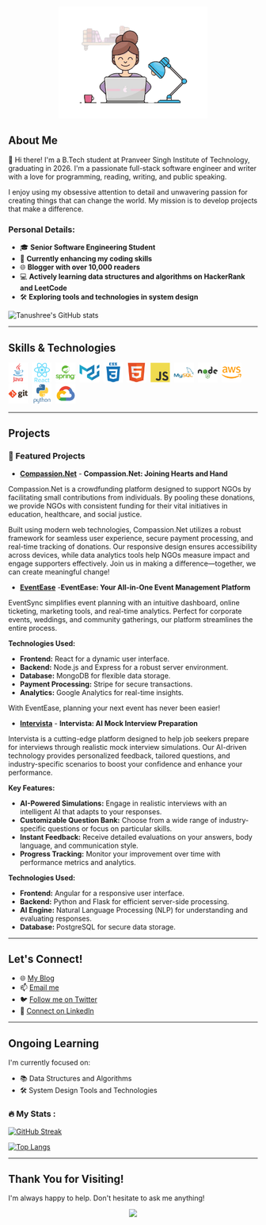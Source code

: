 <div id="header" align="center">
  <img src="https://github.com/TanushreeSarkar/About-me-/blob/main/1-unscreen.gif" width="300" loop />
</div>

## About Me

👋 Hi there! I'm a B.Tech student at Pranveer Singh Institute of Technology, graduating in 2026. I'm a passionate full-stack software engineer and writer with a love for programming, reading, writing, and public speaking.

I enjoy using my obsessive attention to detail and unwavering passion for creating things that can change the world. My mission is to develop projects that make a difference.
### Personal Details:
- 🎓 **Senior Software Engineering Student**
- 🔧 **Currently enhancing my coding skills**
- 🌐 **Blogger with over 10,000 readers**
- 💻 **Actively learning data structures and algorithms on HackerRank and LeetCode**
- 🛠️ **Exploring tools and technologies in system design**

![Tanushree's GitHub stats](https://github-readme-stats.vercel.app/api?username=TanushreeSarkar&show_icons=true&theme=highcontrast)

---

## Skills & Technologies
<div>
  <img src="https://github.com/devicons/devicon/blob/master/icons/java/java-original-wordmark.svg" title="Java" alt="Java" width="40" height="40"/>&nbsp;
  <img src="https://github.com/devicons/devicon/blob/master/icons/react/react-original-wordmark.svg" title="React" alt="React" width="40" height="40"/>&nbsp;
  <img src="https://github.com/devicons/devicon/blob/master/icons/spring/spring-original-wordmark.svg" title="Spring" alt="Spring" width="40" height="40"/>&nbsp;
  <img src="https://github.com/devicons/devicon/blob/master/icons/materialui/materialui-original.svg" title="Material UI" alt="Material UI" width="40" height="40"/>&nbsp;
  <img src="https://github.com/devicons/devicon/blob/master/icons/css3/css3-plain-wordmark.svg" title="CSS3" alt="CSS" width="40" height="40"/>&nbsp;
  <img src="https://github.com/devicons/devicon/blob/master/icons/html5/html5-original.svg" title="HTML5" alt="HTML" width="40" height="40"/>&nbsp;
  <img src="https://github.com/devicons/devicon/blob/master/icons/javascript/javascript-original.svg" title="JavaScript" alt="JavaScript" width="40" height="40"/>&nbsp;
  <img src="https://github.com/devicons/devicon/blob/master/icons/mysql/mysql-original-wordmark.svg" title="MySQL" alt="MySQL" width="40" height="40"/>&nbsp;
  <img src="https://github.com/devicons/devicon/blob/master/icons/nodejs/nodejs-original-wordmark.svg" title="NodeJS" alt="NodeJS" width="40" height="40"/>&nbsp;
  <img src="https://github.com/devicons/devicon/blob/master/icons/amazonwebservices/amazonwebservices-plain-wordmark.svg" title="AWS" alt="AWS" width="40" height="40"/>&nbsp;
  <img src="https://github.com/devicons/devicon/blob/master/icons/git/git-original-wordmark.svg" title="Git" alt="Git" width="40" height="40"/>&nbsp;
  <img src="https://github.com/devicons/devicon/blob/master/icons/python/python-original-wordmark.svg" title="Python" alt="Python" width="40" height="40"/>&nbsp;
  <img src="https://github.com/devicons/devicon/blob/master/icons/googlecloud/googlecloud-original.svg" title="Google Cloud" alt="Google Cloud" width="40" height="40"/>
</div>

---

## Projects

### 🌟 Featured Projects
- [**Compassion.Net**](https://compassion-net.vercel.app/) - **Compassion.Net: Joining Hearts and Hand**

Compassion.Net is a crowdfunding platform designed to support NGOs by facilitating small contributions from individuals. By pooling these donations, we provide NGOs with consistent funding for their vital initiatives in education, healthcare, and social justice.

Built using modern web technologies, Compassion.Net utilizes a robust framework for seamless user experience, secure payment processing, and real-time tracking of donations. Our responsive design ensures accessibility across devices, while data analytics tools help NGOs measure impact and engage supporters effectively. Join us in making a difference—together, we can create meaningful change!

- [**EventEase**](https://event-ease-ten.vercel.app/) -**EventEase: Your All-in-One Event Management Platform**

EventSync simplifies event planning with an intuitive dashboard, online ticketing, marketing tools, and real-time analytics. Perfect for corporate events, weddings, and community gatherings, our platform streamlines the entire process.

**Technologies Used:**
- **Frontend:** React for a dynamic user interface.
- **Backend:** Node.js and Express for a robust server environment.
- **Database:** MongoDB for flexible data storage.
- **Payment Processing:** Stripe for secure transactions.
- **Analytics:** Google Analytics for real-time insights.

With EventEase, planning your next event has never been easier!

- [**Intervista**](https://link-to-your-project.com) - **Intervista: AI Mock Interview Preparation**

Intervista is a cutting-edge platform designed to help job seekers prepare for interviews through realistic mock interview simulations. Our AI-driven technology provides personalized feedback, tailored questions, and industry-specific scenarios to boost your confidence and enhance your performance.

**Key Features:**

- **AI-Powered Simulations:** Engage in realistic interviews with an intelligent AI that adapts to your responses.
- **Customizable Question Bank:** Choose from a wide range of industry-specific questions or focus on particular skills.
- **Instant Feedback:** Receive detailed evaluations on your answers, body language, and communication style.
- **Progress Tracking:** Monitor your improvement over time with performance metrics and analytics.

**Technologies Used:**
- **Frontend:** Angular for a responsive user interface.
- **Backend:** Python and Flask for efficient server-side processing.
- **AI Engine:** Natural Language Processing (NLP) for understanding and evaluating responses.
- **Database:** PostgreSQL for secure data storage.

---

## Let's Connect!

- 🌐 [My Blog](https://www.blogger.com/blog/posts/2488428839502386348)
- 📫 [Email me](mailto:2k22.csaiml.2212256@gmail.com)
- 🐦 [Follow me on Twitter](https://twitter.com/tanushreessk)
- 📸 [Connect on LinkedIn](https://www.linkedin.com/in/tanushree-sarkar-32635624b/)

---

## Ongoing Learning

I'm currently focused on:
- 📚 Data Structures and Algorithms
- 🛠️ System Design Tools and Technologies

### :fire: My Stats :
[![GitHub Streak](https://github-readme-streak-stats.herokuapp.com?user=TanushreeSarkar&theme=highcontrast)](https://git.io/streak-stats)


[![Top Langs](https://github-readme-stats.vercel.app/api/top-langs/?username=TanushreeSarkar&layout=donut&theme=highcontrast)](https://github.com/TanushreeSarkar/github-readme-stats)

---

## Thank You for Visiting!

I'm always happy to help. Don't hesitate to ask me anything!

<div align="center">
  <img src="https://media.tenor.com/9Jlp55r7G1oAAAAj/milk-and-mocha.gif" width="300" loop />
</div>
